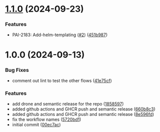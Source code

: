 # [1.1.0](https://github.com/deliveryhero/gcp-config-connector-tagging-operator/compare/v1.0.0...v1.1.0) (2024-09-23)


### Features

* PAI-2183: Add-helm-templating ([#2](https://github.com/deliveryhero/gcp-config-connector-tagging-operator/issues/2)) ([451b987](https://github.com/deliveryhero/gcp-config-connector-tagging-operator/commit/451b987984ef04336cc272c0a3e4048cd8d89cb6))

# 1.0.0 (2024-09-13)


### Bug Fixes

* comment out lint to test the other flows ([41e75cf](https://github.com/deliveryhero/gcp-config-connector-tagging-operator/commit/41e75cf0095eb878013363b8ea2236f4732ef038))


### Features

* add drone and semantic release for the repo ([1858597](https://github.com/deliveryhero/gcp-config-connector-tagging-operator/commit/185859743c087eafe428cac46e79e12363f19589))
* added github actions and GHCR push and semantic release ([660b8c3](https://github.com/deliveryhero/gcp-config-connector-tagging-operator/commit/660b8c3bdd3d3134f5c3f3eb5c3aee0256b0a2d5))
* added github actions and GHCR push and semantic release ([8e596fd](https://github.com/deliveryhero/gcp-config-connector-tagging-operator/commit/8e596fd31a605a5563a101df0c74adaa0b4cc085))
* fix the workflow names ([5720bd1](https://github.com/deliveryhero/gcp-config-connector-tagging-operator/commit/5720bd10db2041227b48b0334d01b67b007c29ee))
* initial commit ([00ec7ac](https://github.com/deliveryhero/gcp-config-connector-tagging-operator/commit/00ec7ac541696e0a2ae26151fdcc2b08db2ddfd1))

